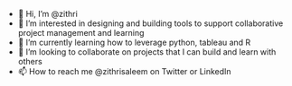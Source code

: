 - 👋 Hi, I’m @zithri
- 👀 I’m interested in designing and building tools to support collaborative project management and learning  
- 🌱 I’m currently learning how to leverage python, tableau and R
- 💞️ I’m looking to collaborate on projects that I can build and learn with others
- 📫 How to reach me @zithrisaleem on Twitter or LinkedIn

<!---
zithri/zithri is a ✨ special ✨ repository because its `README.md` (this file) appears on your GitHub profile.
You can click the Preview link to take a look at your changes.
--->
